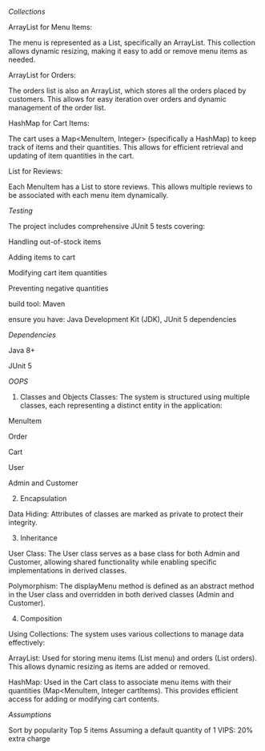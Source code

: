 *Collections*

ArrayList for Menu Items:

The menu is represented as a List<MenuItem>, specifically an ArrayList<MenuItem>. This collection allows dynamic resizing, making it easy to add or remove menu items as needed.

ArrayList for Orders:

The orders list is also an ArrayList<Order>, which stores all the orders placed by customers. This allows for easy iteration over orders and dynamic management of the order list.

HashMap for Cart Items:

The cart uses a Map<MenuItem, Integer> (specifically a HashMap) to keep track of items and their quantities. This allows for efficient retrieval and updating of item quantities in the cart.

List for Reviews:

Each MenuItem has a List<String> to store reviews. This allows multiple reviews to be associated with each menu item dynamically.

*Testing*

The project includes comprehensive JUnit 5 tests covering:

Handling out-of-stock items

Adding items to cart

Modifying cart item quantities

Preventing negative quantities

build tool: Maven

ensure you have: Java Development Kit (JDK), JUnit 5 dependencies

*Dependencies*

Java 8+

JUnit 5

*OOPS*

1. Classes and Objects
Classes: The system is structured using multiple classes, each representing a distinct entity in the application:

MenuItem

Order

Cart

User

Admin and Customer

2. Encapsulation

Data Hiding: Attributes of classes are marked as private to protect their integrity.

3. Inheritance

User Class: The User class serves as a base class for both Admin and Customer, allowing shared functionality while enabling specific implementations in derived classes.

Polymorphism: The displayMenu method is defined as an abstract method in the User class and overridden in both derived classes (Admin and Customer).

4. Composition

Using Collections: The system uses various collections to manage data effectively:

ArrayList: Used for storing menu items (List<MenuItem> menu) and orders (List<Order> orders). This allows dynamic resizing as items are added or removed.

HashMap: Used in the Cart class to associate menu items with their quantities (Map<MenuItem, Integer cartItems). This provides efficient access for adding or modifying cart contents.

*Assumptions*

Sort by popularity
Top 5 items
Assuming a default quantity of 1
VIPS: 20% extra charge
